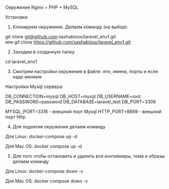 Окружение Nginx + PHP + MySQL

Установка

1. Клонируем окружение. Делаем команду (на выбор):

git clone git@github.com:sashabizoo/laravel_env1.git  
или 
git clone https://github.com/sashabizoo/laravel_env1.git

2. Заходим в созданную папку

cd laravel_env1

3. Смотрим настройки окружения в файле .env, имена, порты и если надо меняем

Настройки Mysql сервера:

DB_CONNECTION=mysql
DB_HOST=mysql
DB_USERNAME=root
DB_PASSWORD=password
DB_DATABASE=laravel_test
DB_PORT=3306

MYSQL_PORT=3316 - внешний порт Mysql
HTTP_PORT=8889 - внешний порт Http

4. Для поднятия окружения делаем команду

Для Linux: docker-compose up -d

Для Mac OS: docker compose up -d

5. Для того чтобы остановить и удалить все контейнеры, тома и образы делаем команду

Для Linux: docker-compose down -v

Для Mac OS: docker compose down -v
